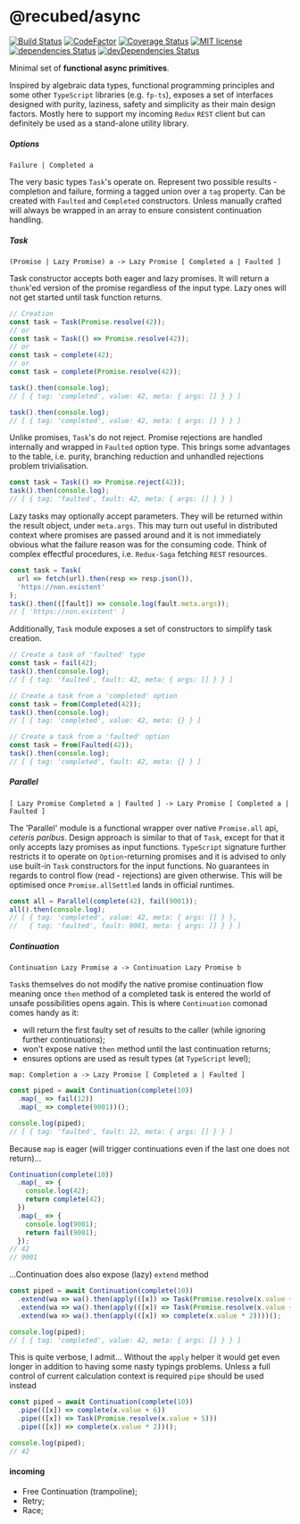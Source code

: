 # @recubed/async

[![Build Status](https://travis-ci.org/rethree/async.svg?branch=master)](https://travis-ci.org/rethree/async)
[![CodeFactor](https://www.codefactor.io/repository/github/rethree/async/badge)](https://www.codefactor.io/repository/github/rethree/async)
[![Coverage Status](https://coveralls.io/repos/github/rethree/async/badge.svg?branch=master)](https://coveralls.io/github/rethree/async?branch=master)
[![MIT license](https://img.shields.io/badge/License-MIT-blue.svg)](https://lbesson.mit-license.org/)
[![dependencies
Status](https://david-dm.org/rethree/async/status.svg)](https://david-dm.org/rethree/async)
[![devDependencies Status](https://david-dm.org/rethree/async/dev-status.svg)](https://david-dm.org/rethree/async?type=dev)

Minimal set of **functional async primitives**.

Inspired by algebraic data types, functional programming principles and some other `TypeScript` libraries (e.g. `fp-ts`), exposes a set of interfaces designed with purity, laziness, safety and simplicity as their main design factors.
Mostly here to support my incoming `Redux` `REST` client but can definitely be used as a stand-alone utility library.

##### Options

`Failure | Completed a`

The very basic types `Task`'s operate on. Represent two possible results - completion and failure, forming a tagged union over a `tag` property. Can be created with `Faulted` and `Completed` constructors. Unless manually crafted will always be wrapped in an array to ensure consistent continuation handling.

##### Task

`(Promise | Lazy Promise) a -> Lazy Promise [ Completed a | Faulted ]`

Task constructor accepts both eager and lazy promises. It will return a `thunk`'ed version of the promise regardless of the input type. Lazy ones will not get started until task function returns.

```typescript
// Creation
const task = Task(Promise.resolve(42));
// or
const task = Task(() => Promise.resolve(42));
// or
const task = complete(42);
// or
const task = complete(Promise.resolve(42));

task().then(console.log);
// [ { tag: 'completed', value: 42, meta: { args: [] } } ]

task().then(console.log);
// [ { tag: 'completed', value: 42, meta: { args: [] } } ]
```

Unlike promises, `Task`'s do not reject. Promise rejections are handled internally and wrapped in `Faulted` option type. This brings some advantages to the table, i.e. purity, branching reduction and unhandled rejections problem trivialisation.

```typescript
const task = Task(() => Promise.reject(42));
task().then(console.log);
// [ { tag: 'faulted', fault: 42, meta: { args: [] } } ]
```

Lazy tasks may optionally accept parameters. They will be returned within the result object, under `meta.args`. This may turn out useful in distributed context where promises are passed around and it is not immediately obvious what the failure reason was for the consuming code. Think of complex effectful procedures, i.e. `Redux-Saga` fetching `REST` resources.

```typescript
const task = Task(
  url => fetch(url).then(resp => resp.json()),
  'https://non.existent'
);
task().then(([fault]) => console.log(fault.meta.args));
// [ 'https://non.existent' ]
```

Additionally, `Task` module exposes a set of constructors to simplify task creation.

```typescript
// Create a task of 'faulted' type
const task = fail(42);
task().then(console.log);
// [ { tag: 'faulted', fault: 42, meta: { args: [] } } ]

// Create a task from a 'completed' option
const task = from(Completed(42));
task().then(console.log);
// [ { tag: 'completed', value: 42, meta: {} } ]

// Create a task from a 'faulted' option
const task = from(Faulted(42));
task().then(console.log);
// [ { tag: 'completed', fault: 42, meta: {} } ]
```

##### Parallel

`[ Lazy Promise Completed a | Faulted ] -> Lazy Promise [ Completed a | Faulted ]`

The 'Parallel' module is a functional wrapper over native `Promise.all` api, _ceteris paribus_. Design approach is similar to that of `Task`, except for that it only accepts lazy promises as input functions. `TypeScript` signature further restricts it to operate on `Option`-returning promises and it is advised to only use built-in `Task` constructors for the input functions. No guarantees in regards to control flow (read - rejections) are given otherwise. This will be optimised once `Promise.allSettled` lands in official runtimes.

```typescript
const all = Parallel(complete(42), fail(9001));
all().then(console.log);
// [ { tag: 'completed', value: 42, meta: { args: [] } },
//   { tag: 'faulted', fault: 9001, meta: { args: [] } } ]
```

##### Continuation

`Continuation Lazy Promise a -> Continuation Lazy Promise b`

`Task`s themselves do not modify the native promise continuation flow meaning once `then` method of a completed task is entered the world of unsafe possibilities opens again. This is where `Continuation` comonad comes handy as it:

- will return the first faulty set of results to the caller (while ignoring further continuations);
- won't expose native `then` method until the last continuation returns;
- ensures options are used as result types (at `TypeScript` level);

`map: Completion a -> Lazy Promise [ Completed a | Faulted ]`

```typescript
const piped = await Continuation(complete(10))
  .map(_ => fail(12))
  .map(_ => complete(9001))();

console.log(piped);
// [ { tag: 'faulted', fault: 12, meta: { args: [] } } ]
```

Because `map` is eager (will trigger continuations even if the last one does not return)...

```typescript
Continuation(complete(10))
  .map(_ => {
    console.log(42);
    return complete(42);
  })
  .map(_ => {
    console.log(9001);
    return fail(9001);
  });
// 42
// 9001
```

...Continuation does also expose (lazy) `extend` method

```typescript
const piped = await Continuation(complete(10))
  .extend(wa => wa().then(apply(([x]) => Task(Promise.resolve(x.value + 5)))))
  .extend(wa => wa().then(apply(([x]) => Task(Promise.resolve(x.value + 6)))))
  .extend(wa => wa().then(apply(([x]) => complete(x.value * 2))))();

console.log(piped);
// [ { tag: 'completed', value: 42, meta: { args: [] } } ]
```

This is quite verbose, I admit... Without the `apply` helper it would get even longer in addition to having some nasty typings problems. Unless a full control of current calculation context is required `pipe` should be used instead

```typescript
const piped = await Continuation(complete(10))
  .pipe(([x]) => complete(x.value + 6))
  .pipe(([x]) => Task(Promise.resolve(x.value + 5)))
  .pipe(([x]) => complete(x.value * 2))();

console.log(piped);
// 42
```

#### incoming

- Free Continuation (trampoline);
- Retry;
- Race;
